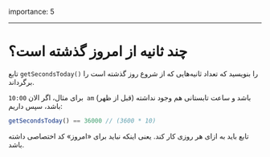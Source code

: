 importance: 5

---

# چند ثانیه از امروز گذشته است؟

تابع `getSecondsToday()` را بنویسید که تعداد ثانیه‌هایی که از شروع روز گذشته است را برگرداند.

برای مثال، اگر الان `10:00 am` (قبل از ظهر) باشد و ساعت تابستانی هم وجود نداشته باشد، سپس داریم:

```js
getSecondsToday() == 36000 // (3600 * 10)
```

تابع باید به ازای هر روزی کار کند. یعنی اینکه نباید برای «امروز» کد اختصاصی داشته باشد.
